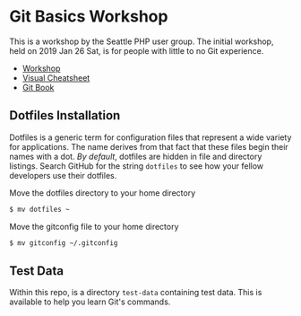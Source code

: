 
# Git Basics Workshop

This is a workshop by the Seattle PHP user group. The initial workshop, held on
2019 Jan 26 Sat, is for people with little to no Git experience.  

* [Workshop](workshop.md)
* [Visual Cheatsheet](http://ndpsoftware.com/git-cheatsheet.html)
* [Git Book](https://git-scm.com/book)

## Dotfiles Installation

Dotfiles is a generic term for configuration files that represent a wide
variety for applications. The name derives from that fact that these files
begin their names with a dot. *By default*, dotfiles are hidden in file and
directory listings. Search GitHub for the string `dotfiles` to see how your
fellow developers use their dotfiles.

Move the dotfiles directory to your home directory

```bash
$ mv dotfiles ~
```

Move  the gitconfig file to your home directory 

```bash
$ mv gitconfig ~/.gitconfig
```

## Test Data

Within this repo, is a directory `test-data` containing test data. This is
available to help you learn Git's commands.

